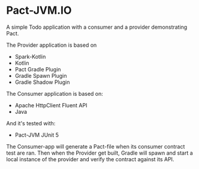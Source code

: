 # Pact-JVM.IO

A simple Todo application with a consumer and a provider demonstrating Pact.

The Provider application is based on

- Spark-Kotlin
- Kotlin
- Pact Gradle Plugin
- Gradle Spawn Plugin
- Gradle Shadow Plugin

The Consumer application is based on:
- Apache HttpClient Fluent API
- Java

And it's tested with:
- Pact-JVM JUnit 5

The Consumer-app will generate a Pact-file when its consumer contract test are ran. Then when the Provider get built, Gradle will spawn and start a local instance of the provider and verify the contract against its API.

